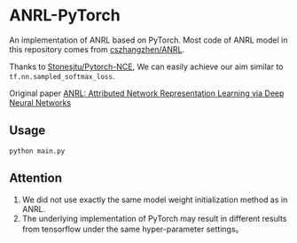 # ANRL-PyTorch
An implementation of ANRL based on PyTorch. Most code of ANRL model in this repository comes from [cszhangzhen/ANRL](https://github.com/cszhangzhen/ANRL).

Thanks to [Stonesjtu/Pytorch-NCE](https://github.com/Stonesjtu/Pytorch-NCE), We can easily achieve our aim similar to `tf.nn.sampled_softmax_loss`.

Original paper [ANRL: Attributed Network Representation Learning via Deep Neural Networks](https://www.ijcai.org/Proceedings/2018/0438.pdf)

## Usage
`python main.py`

## Attention
1. We did not use exactly the same model weight initialization method as in ANRL.
2. The underlying implementation of PyTorch may result in different results from tensorflow under the same hyper-parameter settings。
